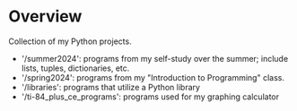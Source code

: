 # Overview
Collection of my Python projects.

- '/summer2024': programs from my self-study over the summer; include lists, tuples, dictionaries, etc. 
- '/spring2024': programs from my "Introduction to Programming" class.
- '/libraries': programs that utilize a Python library
- '/ti-84_plus_ce_programs': programs used for my graphing calculator